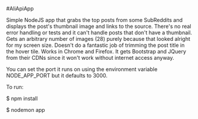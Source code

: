 #AliApiApp

Simple NodeJS app that grabs the top posts from some SubReddits and displays the post's thumbnail image and links to the source. There's no real error handling or tests and it can't handle posts that don't have a thumbnail. Gets an arbitrary number of images (28) purely because that looked alright for my screen size. Doesn't do a fantastic job of trimming the post title in the hover tile. Works in Chrome and Firefox. It gets Bootstrap and JQuery from their CDNs since it won't work without internet access anyway.

You can set the port it runs on using the environment variable NODE_APP_PORT but it defaults to 3000.

To run:

$ npm install

$ nodemon app
